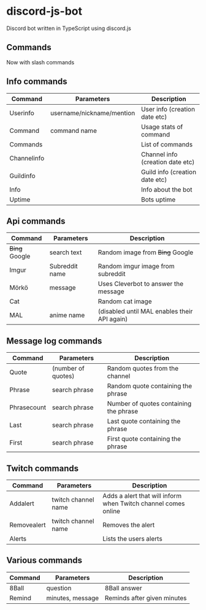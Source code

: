 # discord-js-bot

Discord bot written in TypeScript using discord.js

## Commands

Now with slash commands

## Info commands

| Command     | Parameters                | Description                      |
| ----------- | ------------------------- | -------------------------------- |
| Userinfo    | username/nickname/mention | User info (creation date etc)    |
| Command     | command name              | Usage stats of command           |
| Commands    |                           | List of commands                 |
| Channelinfo |                           | Channel info (creation date etc) |
| Guildinfo   |                           | Guild info (creation date etc)   |
| Info        |                           | Info about the bot               |
| Uptime      |                           | Bots uptime                      |

## Api commands

| Command         | Parameters     | Description                                  |
| --------------- | -------------- | -------------------------------------------- |
| ~~Bing~~ Google | search text    | Random image from ~~Bing~~ Google            |
| Imgur           | Subreddit name | Random imgur image from subreddit            |
| Mörkö           | message        | Uses Cleverbot to answer the message         |
| Cat             |                | Random cat image                             |
| MAL             | anime name     | (disabled until MAL enables their API again) |

## Message log commands

| Command     | Parameters         | Description                            |
| ----------- | ------------------ | -------------------------------------- |
| Quote       | (number of quotes) | Random quotes from the channel         |
| Phrase      | search phrase      | Random quote containing the phrase     |
| Phrasecount | search phrase      | Number of quotes containing the phrase |
| Last        | search phrase      | Last quote containing the phrase       |
| First       | search phrase      | First quote containing the phrase      |

## Twitch commands

| Command     | Parameters          | Description                                                    |
| ----------- | ------------------- | -------------------------------------------------------------- |
| Addalert    | twitch channel name | Adds a alert that will inform when Twitch channel comes online |
| Removealert | twitch channel name | Removes the alert                                              |
| Alerts      |                     | Lists the users alerts                                         |

## Various commands

| Command | Parameters       | Description                 |
| ------- | ---------------- | --------------------------- |
| 8Ball   | question         | 8Ball answer                |
| Remind  | minutes, message | Reminds after given minutes |
